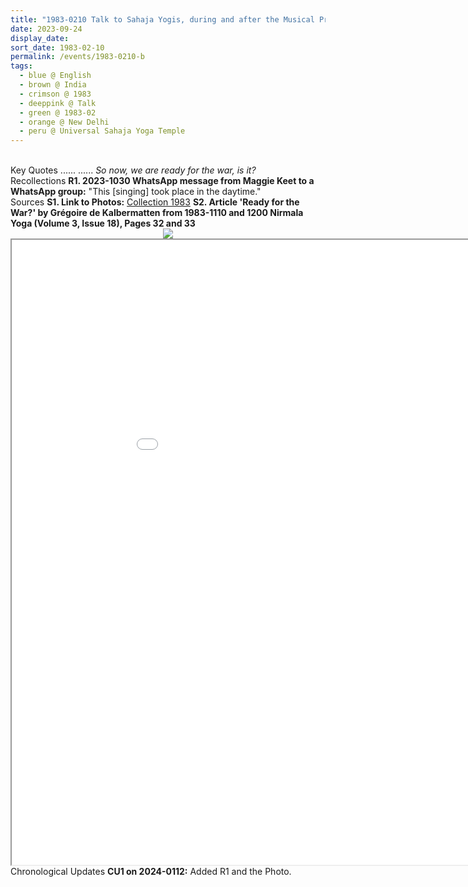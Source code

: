 ```yaml
---
title: "1983-0210 Talk to Sahaja Yogis, during and after the Musical Program, the day before Śhivarātri Pūjā, Universal Sahaja Yoga Temple, Āśhram, 78 Kṛiṣhṇa Nagar, Safdarjung Enclave, New Delhi, India"
date: 2023-09-24
display_date: 
sort_date: 1983-02-10
permalink: /events/1983-0210-b
tags:
  - blue @ English
  - brown @ India
  - crimson @ 1983
  - deeppink @ Talk
  - green @ 1983-02
  - orange @ New Delhi
  - peru @ Universal Sahaja Yoga Temple
---
```


<br>

<wave-list>
  <list-title color="DarkSeaGreen" width="55">Key Quotes</list-title>
  <list-item color="BlanchedAlmond"  width="280">......</list-item>
  <list-item color="Lavender"  width="280">......</list-item>
  <list-item color="BlanchedAlmond"   width="280"><i>So now, we are ready for the war, is it?</i></list-item>
</wave-list>

<br>

<wave-list>
  <list-title color="DarkSeaGreen" width="65"> Recollections</list-title>
  <list-item color="BlanchedAlmond"  width="280"><b>R1. 2023-1030  WhatsApp message from Maggie Keet to a WhatsApp group:</b> "This [singing] took place in the daytime."</list-item>
</wave-list>

<br>

<wave-list>
  <list-title color="DarkSeaGreen" width="40">Sources</list-title>
  <list-item color="BlanchedAlmond"  width="280"><b>S1. Link to Photos:</b> <a href="https://eternalmoments.smugmug.com/Collections/John-Watkinson-Collection/1983">Collection 1983</a></list-item>
  <list-item color="Lavender" width="280"><b>S2. Article 'Ready for the War?' by Grégoire de Kalbermatten from 1983-1110 and 1200 Nirmala Yoga (Volume 3, Issue 18), Pages 32 and 33</b></list-item>
</wave-list>

<div style="text-align: center"><img src="/images/1983-0210_Talk_to_Sahaja_Yogis,_during_and_after_the_Musical_Program,_the_day_before_Shivaratri_Puja,_Universal_Sahaja_Yoga_Temple,_Ashram,_78_Krishna_Nagar,_Safdarjung_Enclave,_New_Delhi,_India_04_(Photo_credit_John_Watkinson).jpeg" /></div>

<iframe src="/pdf/?usedownload=true#/files/1983-1100_1200_Nirmala_Yoga_(Volume_3,_Issue_18),_Pages_32_and_33_Article.pdf" width="1000px" height="1000px"></iframe>

<br>

<wave-list>
  <list-title color="DarkSeaGreen" width="110">Chronological Updates</list-title>
  <list-item color="BlanchedAlmond"  width="110"><b>CU1 on 2024-0112:</b> Added R1 and the Photo.</list-item>
</wave-list>